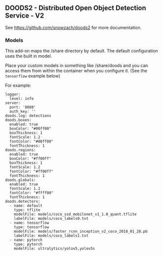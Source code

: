 ## DOODS2 - Distributed Open Object Detection Service - V2

See https://github.com/snowzach/doods2 for more documentation.


### Models

This add-on maps the /share directory by default. The default configuration uses the built in model.

Place your custom models in something like /share/doods and you can access them from within the container when you configure it.
(See the `tensorflow` example below)

For example:

```
logger:
  level: info
server:
  port: '8080'
  auth_key: ''
doods.log: detections
doods.boxes:
  enabled: true
  boxColor: "#00ff00"
  boxThickness: 1
  fontScale: 1.2
  fontColor: "#00ff00"
  fontThickness: 1
doods.regions:
  enabled: true
  boxColor: "#ff00ff"
  boxThickness: 1
  fontScale: 1.2
  fontColor: "#ff00ff"
  fontThickness: 1
doods.globals:
  enabled: true
  fontScale: 1.2
  fontColor: "#ffff00"
  fontThickness: 1
doods.detectors:
  - name: default
    type: tflite
    modelFile: models/coco_ssd_mobilenet_v1_1.0_quant.tflite
    labelFile: models/coco_labels0.txt
  - name: tensorflow
    type: tensorflow
    modelFile: models/faster_rcnn_inception_v2_coco_2018_01_28.pb
    labelFile: models/coco_labels1.txt
  - name: pytorch
    type: pytorch
    modelFile: ultralytics/yolov5,yolov5s
```

